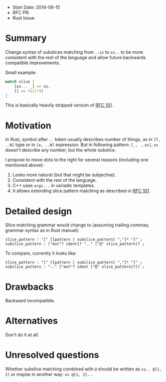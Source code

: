 - Start Date: 2014-08-15
- RFC PR:
- Rust Issue:

# Summary

Change syntax of subslices matching from `..xs` to `xs..`
to be more consistent with the rest of the language
and allow future backwards compatible improvements.

Small example:

```rust
match slice {
    [xs.., _] => xs,
    [] => fail!()
}
```

This is basically heavily stripped version of [RFC 101](https://github.com/rust-lang/rfcs/pull/101).

# Motivation

In Rust, symbol after `..` token usually describes number of things,
as in `[T, ..N]` type or in `[e, ..N]` expression.
But in following pattern: `[_, ..xs]`, `xs` doesn't describe any number,
but the whole subslice.

I propose to move dots to the right for several reasons (including one mentioned above):

1. Looks more natural (but that might be subjective).
2. Consistent with the rest of the language.
3. C++ uses `args...` in variadic templates.
4. It allows extending slice pattern matching as described in [RFC 101](https://github.com/rust-lang/rfcs/pull/101).

# Detailed design

Slice matching grammar would change to (assuming trailing commas;
grammar syntax as in Rust manual):

    slice_pattern : "[" [[pattern | subslice_pattern] ","]* "]" ;
    subslice_pattern : ["mut"? ident]? ".." ["@" slice_pattern]? ;

To compare, currently it looks like:

    slice_pattern : "[" [[pattern | subslice_pattern] ","]* "]" ;
    subslice_pattern : ".." ["mut"? ident ["@" slice_pattern]?]? ;

# Drawbacks

Backward incompatible.

# Alternatives

Don't do it at all.

# Unresolved questions

Whether subslice matching combined with `@` should be written as `xs.. @[1, 2]`
or maybe in another way: `xs @[1, 2]..`.
